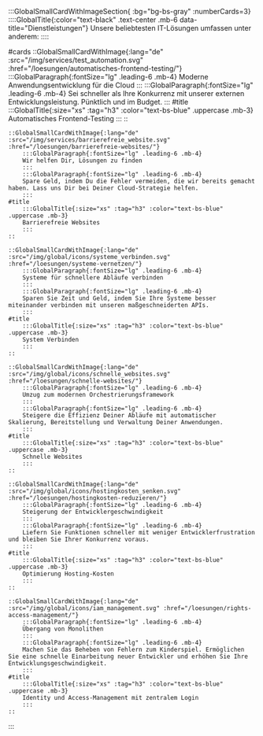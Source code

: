 :::GlobalSmallCardWithImageSection{ :bg="bg-bs-gray" :numberCards=3}
    ::::GlobalTitle{:color="text-black" .text-center .mb-6 data-title="Dienstleistungen"}
    Unsere beliebtesten IT-Lösungen umfassen unter anderem:
    ::::

#cards
    ::GlobalSmallCardWithImage{:lang="de" :src="/img/services/test_automation.svg" :href="/loesungen/automatisches-frontend-testing/"}
        :::GlobalParagraph{:fontSize="lg" .leading-6 .mb-4}
        Moderne Anwendungsentwicklung für die Cloud
        :::
        :::GlobalParagraph{:fontSize="lg" .leading-6 .mb-4}
        Sei schneller als Ihre Konkurrenz mit unserer externen Entwicklungsleistung. Pünktlich und im Budget.
        :::
    #title
        :::GlobalTitle{:size="xs" :tag="h3" :color="text-bs-blue" .uppercase .mb-3}
        Automatisches Frontend-Testing
        :::
    ::

    ::GlobalSmallCardWithImage{:lang="de" :src="/img/services/barrierefreie_website.svg" :href="/loesungen/barrierefreie-websites/"}
        :::GlobalParagraph{:fontSize="lg" .leading-6 .mb-4}
        Wir helfen Dir, Lösungen zu finden
        :::
        :::GlobalParagraph{:fontSize="lg" .leading-6 .mb-4}
        Spare Geld, indem Du die Fehler vermeiden, die wir bereits gemacht haben. Lass uns Dir bei Deiner Cloud-Strategie helfen.
        :::
    #title
        :::GlobalTitle{:size="xs" :tag="h3" :color="text-bs-blue" .uppercase .mb-3}
        Barrierefreie Websites
        :::
    ::

    ::GlobalSmallCardWithImage{:lang="de" :src="/img/global/icons/systeme_verbinden.svg" :href="/loesungen/systeme-vernetzen/"}
        :::GlobalParagraph{:fontSize="lg" .leading-6 .mb-4}
        Systeme für schnellere Abläufe verbinden
        :::
        :::GlobalParagraph{:fontSize="lg" .leading-6 .mb-4}
        Sparen Sie Zeit und Geld, indem Sie Ihre Systeme besser miteinander verbinden mit unseren maßgeschneiderten APIs.
        :::
    #title
        :::GlobalTitle{:size="xs" :tag="h3" :color="text-bs-blue" .uppercase .mb-3}
        System Verbinden
        :::
    ::

    ::GlobalSmallCardWithImage{:lang="de" :src="/img/global/icons/schnelle_websites.svg" :href="/loesungen/schnelle-websites/"}
        :::GlobalParagraph{:fontSize="lg" .leading-6 .mb-4}
        Umzug zum modernen Orchestrierungsframework
        :::
        :::GlobalParagraph{:fontSize="lg" .leading-6 .mb-4}
        Steigere die Effizienz Deiner Abläufe mit automatischer Skalierung, Bereitstellung und Verwaltung Deiner Anwendungen.
        :::
    #title
        :::GlobalTitle{:size="xs" :tag="h3" :color="text-bs-blue" .uppercase .mb-3}
        Schnelle Websites
        :::
    ::

    ::GlobalSmallCardWithImage{:lang="de" :src="/img/global/icons/hostingkosten_senken.svg" :href="/loesungen/hostingkosten-reduzieren/"}
        :::GlobalParagraph{:fontSize="lg" .leading-6 .mb-4}
        Steigerung der Entwicklergeschwindigkeit
        :::
        :::GlobalParagraph{:fontSize="lg" .leading-6 .mb-4}
        Liefern Sie Funktionen schneller mit weniger Entwicklerfrustration und bleiben Sie Ihrer Konkurrenz voraus.
        :::
    #title
        :::GlobalTitle{:size="xs" :tag="h3" :color="text-bs-blue" .uppercase .mb-3}
        Optimierung Hosting-Kosten
        :::
    ::

    ::GlobalSmallCardWithImage{:lang="de" :src="/img/global/icons/iam_management.svg" :href="/loesungen/rights-access-management/"}
        :::GlobalParagraph{:fontSize="lg" .leading-6 .mb-4}
        Übergang von Monolithen
        :::
        :::GlobalParagraph{:fontSize="lg" .leading-6 .mb-4}
        Machen Sie das Beheben von Fehlern zum Kinderspiel. Ermöglichen Sie eine schnelle Einarbeitung neuer Entwickler und erhöhen Sie Ihre Entwicklungsgeschwindigkeit.
        :::
    #title
        :::GlobalTitle{:size="xs" :tag="h3" :color="text-bs-blue" .uppercase .mb-3}
        Identity und Access-Management mit zentralem Login
        :::
    ::

:::